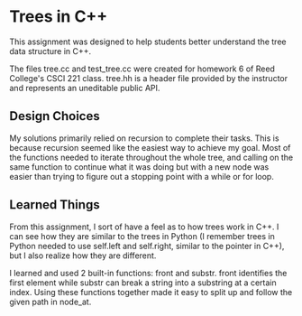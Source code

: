 # Trees in C++

This assignment was designed to help students better understand the tree data structure in C++.

The files tree.cc and test_tree.cc were created for homework 6 of Reed College's CSCI 221 class. tree.hh is a header file provided by the instructor and represents an uneditable public API.

## Design Choices

My solutions primarily relied on recursion to complete their tasks. This is because recursion seemed like the easiest way to achieve my goal. Most of the functions needed to iterate throughout the whole tree, and calling on the same function to continue what it was doing but with a new node was easier than trying to figure out a stopping point with a while or for loop.

## Learned Things

From this assignment, I sort of have a feel as to how trees work in C++. I can see how they are similar to the trees in Python (I remember trees in Python needed to use self.left and self.right, similar to the pointer in C++), but I also realize how they are different.

I learned and used 2 built-in functions: front and substr. front identifies the first element while substr can break a string into a substring at a certain index. Using these functions together made it easy to split up and follow the given path in node_at.
